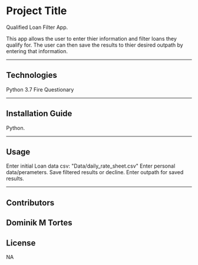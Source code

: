 # Project Title
Qualified Loan Filter App.

This app allows the user to enter thier information and filter loans they qualify for. The user can then save the results to thier desired outpath by entering that information.  

---

## Technologies

Python 3.7
Fire
Questionary


---

## Installation Guide

Python. 

---

## Usage

Enter initial Loan data csv: "Data/daily_rate_sheet.csv" 
Enter personal data/perameters.
Save filtered results or decline.
Enter outpath for saved results. 

---

## Contributors

Dominik M Tortes
---

## License

NA
